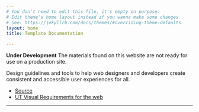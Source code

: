 ```yaml
---
# You don't need to edit this file, it's empty on purpose.
# Edit theme's home layout instead if you wanna make some changes
# See: https://jekyllrb.com/docs/themes/#overriding-theme-defaults
layout: home
title: Template Documentation

---
```

<div class="alert alert-warning" role="alert"><strong>Under Development</strong> The materials found on this website are not ready for use on a production site.</div>

<p class="lead">Design guidelines and tools to help web designers and developers create consistent and accessible user experiences for all.</p>

- [Source](https://github.utk.edu/ocm/design-system-build-files)
- [UT Visual Requirements for the web](https://brand.utk.edu/standards/websites/visual-requirements-revised/)


***


